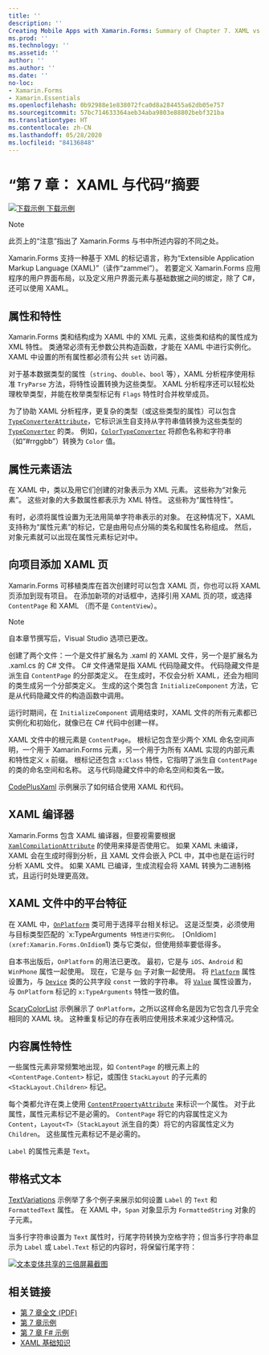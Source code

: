 ```yaml
---
title: ''
description: ''
Creating Mobile Apps with Xamarin.Forms: Summary of Chapter 7. XAML vs. code''
ms.prod: ''
ms.technology: ''
ms.assetid: ''
author: ''
ms.author: ''
ms.date: ''
no-loc:
- Xamarin.Forms
- Xamarin.Essentials
ms.openlocfilehash: 0b92988e1e838072fca0d8a284455a62db05e757
ms.sourcegitcommit: 57bc714633364aeb34aba9803e88802bebf321ba
ms.translationtype: HT
ms.contentlocale: zh-CN
ms.lasthandoff: 05/28/2020
ms.locfileid: "84136848"
---
```

# <a name="summary-of-chapter-7-xaml-vs-code"></a>“第 7 章： XAML 与代码”摘要

[![下载示例](~/media/shared/download.png) 下载示例](https://github.com/xamarin/xamarin-forms-book-samples/tree/master/Chapter07)

> [!NOTE]
> 此页上的“注意”指出了 Xamarin.Forms 与书中所述内容的不同之处。

Xamarin.Forms 支持一种基于 XML 的标记语言，称为“Extensible Application Markup Language (XAML)”（读作“zammel”）。 若要定义 Xamarin.Forms 应用程序的用户界面布局，以及定义用户界面元素与基础数据之间的绑定，除了 C#，还可以使用 XAML。

## <a name="properties-and-attributes"></a>属性和特性

Xamarin.Forms 类和结构成为 XAML 中的 XML 元素，这些类和结构的属性成为 XML 特性。 类通常必须有无参数公共构造函数，才能在 XAML 中进行实例化。 XAML 中设置的所有属性都必须有公共 `set` 访问器。

对于基本数据类型的属性（`string`、`double`、`bool` 等），XAML 分析程序使用标准 `TryParse` 方法，将特性设置转换为这些类型。 XAML 分析程序还可以轻松处理枚举类型，并能在枚举类型标记有 `Flags` 特性时合并枚举成员。

为了协助 XAML 分析程序，更复杂的类型（或这些类型的属性）可以包含 [`TypeConverterAttribute`](xref:Xamarin.Forms.TypeConverterAttribute)，它标识派生自支持从字符串值转换为这些类型的 [`TypeConverter`](xref:Xamarin.Forms.TypeConverter) 的类。 例如，[`ColorTypeConverter`](xref:Xamarin.Forms.ColorTypeConverter) 将颜色名称和字符串（如“#rrggbb”）转换为 `Color` 值。

## <a name="property-element-syntax"></a>属性元素语法

在 XAML 中，类以及用它们创建的对象表示为 XML 元素。 这些称为“对象元素”。 这些对象的大多数属性都表示为 XML 特性。 这些称为“属性特性”。

有时，必须将属性设置为无法用简单字符串表示的对象。 在这种情况下，XAML 支持称为“属性元素”的标记，它是由用句点分隔的类名和属性名称组成。 然后，对象元素就可以出现在属性元素标记对中。

## <a name="adding-a-xaml-page-to-your-project"></a>向项目添加 XAML 页

Xamarin.Forms 可移植类库在首次创建时可以包含 XAML 页，你也可以将 XAML 页添加到现有项目。 在添加新项的对话框中，选择引用 XAML 页的项，或选择 `ContentPage` 和 XAML （而不是 `ContentView`）。

> [!NOTE]
> 自本章节撰写后，Visual Studio 选项已更改。

创建了两个文件：一个是文件扩展名为 .xaml 的 XAML 文件，另一个是扩展名为 .xaml.cs 的 C# 文件。 C# 文件通常是指 XAML 代码隐藏文件。 代码隐藏文件是派生自 `ContentPage` 的分部类定义。 在生成时，不仅会分析 XAML，还会为相同的类生成另一个分部类定义。 生成的这个类包含 `InitializeComponent` 方法，它是从代码隐藏文件的构造函数中调用。

运行时期间，在 `InitializeComponent` 调用结束时，XAML 文件的所有元素都已实例化和初始化，就像已在 C# 代码中创建一样。

XAML 文件中的根元素是 `ContentPage`。 根标记包含至少两个 XML 命名空间声明，一个用于 Xamarin.Forms 元素，另一个用于为所有 XAML 实现的内部元素和特性定义 `x` 前缀。 根标记还包含 `x:Class` 特性，它指明了派生自 `ContentPage` 的类的命名空间和名称。 这与代码隐藏文件中的命名空间和类名一致。

[CodePlusXaml](https://github.com/xamarin/xamarin-forms-book-samples/tree/master/Chapter07) 示例展示了如何结合使用 XAML 和代码。

## <a name="the-xaml-compiler"></a>XAML 编译器

Xamarin.Forms 包含 XAML 编译器，但要视需要根据 [`XamlCompilationAttribute`](xref:Xamarin.Forms.Xaml.XamlCompilationAttribute) 的使用来择是否使用它。 如果 XAML 未编译，XAML 会在生成时得到分析，且 XAML 文件会嵌入 PCL 中，其中也是在运行时分析 XAML 文件。 如果 XAML 已编译，生成流程会将 XAML 转换为二进制格式，且运行时处理更高效。

## <a name="platform-specificity-in-the-xaml-file"></a>XAML 文件中的平台特征

在 XAML 中，[`OnPlatform`](xref:Xamarin.Forms.OnPlatform`1) 类可用于选择平台相关标记。 这是泛型类，必须使用与目标类型匹配的 `x:TypeArguments` 特性进行实例化。 [`OnIdiom`](xref:Xamarin.Forms.OnIdiom`1) 类与它类似，但使用频率要低得多。

自本书出版后，`OnPlatform` 的用法已更改。 最初，它是与 `iOS`、`Android` 和 `WinPhone` 属性一起使用。 现在，它是与 [`On`](xref:Xamarin.Forms.On) 子对象一起使用。 将 [`Platform`](xref:Xamarin.Forms.On.Platform) 属性设置为，与 [`Device`](xref:Xamarin.Forms.Device) 类的公共字段 `const` 一致的字符串。 将 [`Value`](xref:Xamarin.Forms.On.Value) 属性设置为，与 `OnPlatform` 标记的 `x:TypeArguments` 特性一致的值。

[ScaryColorList](https://github.com/xamarin/xamarin-forms-book-samples/tree/master/Chapter07/ScaryColorList) 示例展示了 `OnPlatform`，之所以这样命名是因为它包含几乎完全相同的 XAML 块。 这种重复标记的存在表明应使用技术来减少这种情况。

## <a name="the-content-property-attributes"></a>内容属性特性

一些属性元素非常频繁地出现，如 `ContentPage` 的根元素上的 `<ContentPage.Content>` 标记，或围住 `StackLayout` 的子元素的 `<StackLayout.Children>` 标记。

每个类都允许在类上使用 [`ContentPropertyAttribute`](xref:Xamarin.Forms.ContentPropertyAttribute) 来标识一个属性。 对于此属性，属性元素标记不是必需的。 `ContentPage` 将它的内容属性定义为 `Content`，`Layout<T>`（`StackLayout` 派生自的类）将它的内容属性定义为 `Children`。 这些属性元素标记不是必需的。

`Label` 的属性元素是 `Text`。

## <a name="formatted-text"></a>带格式文本

[TextVariations](https://github.com/xamarin/xamarin-forms-book-samples/tree/master/Chapter07/TextVariations) 示例举了多个例子来展示如何设置 `Label` 的 `Text` 和 `FormattedText` 属性。 在 XAML 中，`Span` 对象显示为 `FormattedString` 对象的子元素。

 当多行字符串设置为 `Text` 属性时，行尾字符转换为空格字符；但当多行字符串显示为 `Label` 或 `Label.Text` 标记的内容时，将保留行尾字符：

 [![文本变体共享的三倍屏幕截图](images/ch07fg03-small.png "格式化文本变体")](images/ch07fg03-large.png#lightbox "格式化文本变体")

## <a name="related-links"></a>相关链接

- [第 7 章全文 (PDF)](https://download.xamarin.com/developer/xamarin-forms-book/XamarinFormsBook-Ch07-Apr2016.pdf)
- [第 7 章示例](https://github.com/xamarin/xamarin-forms-book-samples/tree/master/Chapter07)
- [第 7 章 F# 示例](https://github.com/xamarin/xamarin-forms-book-samples/tree/master/Chapter07/FS/CodePlusXaml)
- [XAML 基础知识](~/xamarin-forms/xaml/xaml-basics/index.md)
